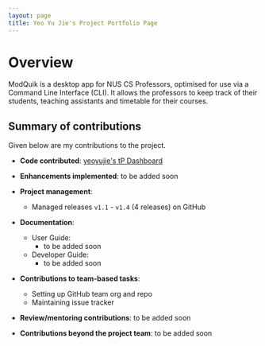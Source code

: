```yaml
---
layout: page
title: Yeo Yu Jie's Project Portfolio Page
---
```


# Overview
ModQuik is a desktop app for NUS CS Professors, optimised for use via a Command Line Interface (CLI).
It allows the professors to keep track of their students, teaching assistants and timetable for their courses.

## Summary of contributions
Given below are my contributions to the project.

* **Code contributed**: [yeoyujie's tP Dashboard](https://nus-cs2103-ay2223s1.github.io/tp-dashboard/?search=yeoyujie&breakdown=true)

* **Enhancements implemented**: to be added soon

* **Project management**:
  * Managed releases `v1.1` - `v1.4` (4 releases) on GitHub

* **Documentation**:
  * User Guide:
    * to be added soon
  * Developer Guide:
    * to be added soon

* **Contributions to team-based tasks**:
  * Setting up GitHub team org and repo
  * Maintaining issue tracker

* **Review/mentoring contributions**: to be added soon

* **Contributions beyond the project team**: to be added soon
